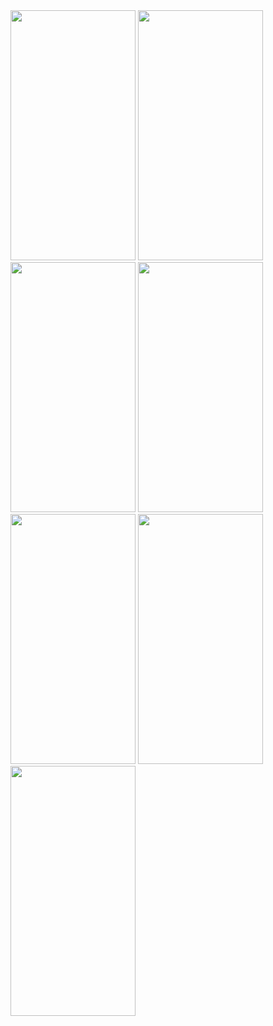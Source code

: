 <div>
  <img src="https://user-images.githubusercontent.com/116080244/263453985-58cdbb8b-b41b-45a7-bf0d-61f7cdb1cece.png" data-canonical-src="https://gyazo.com/eb5c5741b6a9a16c692170a41a49c858.png" width="200" height="400" />

  <img src="https://user-images.githubusercontent.com/116080244/263453978-b1f0b4b3-d259-4771-9d38-c64a0ae228d7.png" data-canonical-src="https://gyazo.com/eb5c5741b6a9a16c692170a41a49c858.png" width="200" height="400" />

  <img src="https://user-images.githubusercontent.com/116080244/263454687-9030d6cd-1ae9-43f0-a214-e00a1d15ce85.png" data-canonical-src="https://gyazo.com/eb5c5741b6a9a16c692170a41a49c858.png" width="200" height="400" />

  <img src="https://user-images.githubusercontent.com/116080244/263513870-4112dd96-3405-4bb8-b5a4-e82183e890e1.png" data-canonical-src="https://gyazo.com/eb5c5741b6a9a16c692170a41a49c858.png" width="200" height="400" />

  <img src="https://user-images.githubusercontent.com/116080244/263513873-ab86e653-59eb-4ab1-98f7-e10414642aef.png" data-canonical-src="https://gyazo.com/eb5c5741b6a9a16c692170a41a49c858.png" width="200" height="400" />

  <img src="https://user-images.githubusercontent.com/116080244/263514074-7625eaf2-33b4-4df2-a3a0-9c9770026310.png" data-canonical-src="https://gyazo.com/eb5c5741b6a9a16c692170a41a49c858.png" width="200" height="400" />

  <img src="https://user-images.githubusercontent.com/116080244/263524008-1137fd79-3496-416d-bb17-0ee62065230d.png" data-canonical-src="https://gyazo.com/eb5c5741b6a9a16c692170a41a49c858.png" width="200" height="400" />
</div>
